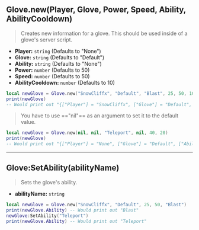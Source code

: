 ## Glove.new(Player, Glove, Power, Speed, Ability, AbilityCooldown)
> Creates new information for a glove. This should be used inside of a glove's server script.

- **Player:** `string` (Defaults to "None")
- **Glove:** `string` (Defaults to "Default")
- **Ability:** `string` (Defaults to "None")
- **Power:** `number` (Defaults to 50)
- **Speed:** `number` (Defaults to 50)
- **AbilityCooldown:** `number` (Defaults to 10)

```lua
local newGlove = Glove.new("SnowCliffx", "Default", "Blast", 25, 50, 10)
print(newGlove)
-- Would print out "{["Player"] = "SnowCliffx", ["Glove"] = "Default", ["Ability"] = "Blast", ["Power"] = 25, ["Speed"] = 50, ["AbilityCooldown"] = 10}"
```

> You have to use =="nil"== as an argument to set it to the default value.

```lua
local newGlove = Glove.new(nil, nil, "Teleport", nil, 40, 20)
print(newGlove)
-- Would print out "{["Player"] = "None", ["Glove"] = "Default", ["Ability"] = "Teleport", ["Power"] = 50, ["Speed"] = 40, ["AbilityCooldown"] = 20}"
```

---

## Glove:SetAbility(abilityName)
> Sets the glove's ability.

- **abilityName:** `string`
 
```lua
local newGlove = Glove.new("SnowCliffx", "Default", 25, 50, "Blast")
print(newGlove.Ability) -- Would print out "Blast"
newGlove:SetAbility("Teleport")
print(newGlove.Ability) -- Would print out "Teleport"
```
